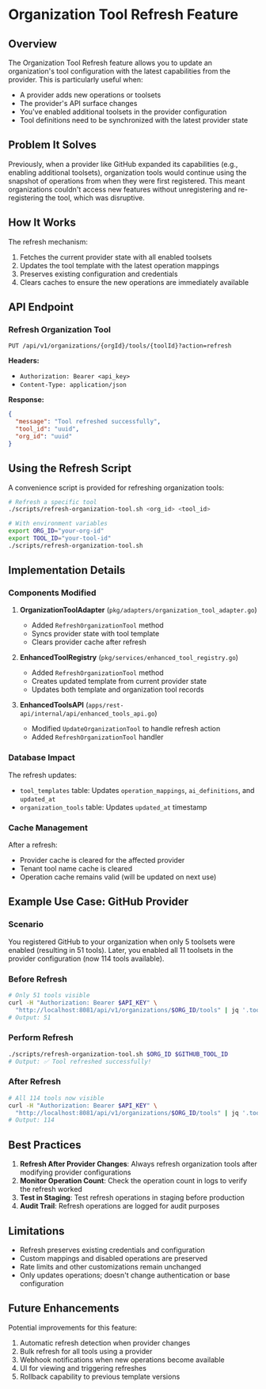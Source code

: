 # Organization Tool Refresh Feature

## Overview

The Organization Tool Refresh feature allows you to update an organization's tool configuration with the latest capabilities from the provider. This is particularly useful when:

- A provider adds new operations or toolsets
- The provider's API surface changes
- You've enabled additional toolsets in the provider configuration
- Tool definitions need to be synchronized with the latest provider state

## Problem It Solves

Previously, when a provider like GitHub expanded its capabilities (e.g., enabling additional toolsets), organization tools would continue using the snapshot of operations from when they were first registered. This meant organizations couldn't access new features without unregistering and re-registering the tool, which was disruptive.

## How It Works

The refresh mechanism:
1. Fetches the current provider state with all enabled toolsets
2. Updates the tool template with the latest operation mappings
3. Preserves existing configuration and credentials
4. Clears caches to ensure the new operations are immediately available

## API Endpoint

### Refresh Organization Tool

```http
PUT /api/v1/organizations/{orgId}/tools/{toolId}?action=refresh
```

**Headers:**
- `Authorization: Bearer <api_key>`
- `Content-Type: application/json`

**Response:**
```json
{
  "message": "Tool refreshed successfully",
  "tool_id": "uuid",
  "org_id": "uuid"
}
```

## Using the Refresh Script

A convenience script is provided for refreshing organization tools:

```bash
# Refresh a specific tool
./scripts/refresh-organization-tool.sh <org_id> <tool_id>

# With environment variables
export ORG_ID="your-org-id"
export TOOL_ID="your-tool-id"
./scripts/refresh-organization-tool.sh
```

## Implementation Details

### Components Modified

1. **OrganizationToolAdapter** (`pkg/adapters/organization_tool_adapter.go`)
   - Added `RefreshOrganizationTool` method
   - Syncs provider state with tool template
   - Clears provider cache after refresh

2. **EnhancedToolRegistry** (`pkg/services/enhanced_tool_registry.go`)
   - Added `RefreshOrganizationTool` method
   - Creates updated template from current provider state
   - Updates both template and organization tool records

3. **EnhancedToolsAPI** (`apps/rest-api/internal/api/enhanced_tools_api.go`)
   - Modified `UpdateOrganizationTool` to handle refresh action
   - Added `RefreshOrganizationTool` handler

### Database Impact

The refresh updates:
- `tool_templates` table: Updates `operation_mappings`, `ai_definitions`, and `updated_at`
- `organization_tools` table: Updates `updated_at` timestamp

### Cache Management

After a refresh:
- Provider cache is cleared for the affected provider
- Tenant tool name cache is cleared
- Operation cache remains valid (will be updated on next use)

## Example Use Case: GitHub Provider

### Scenario
You registered GitHub to your organization when only 5 toolsets were enabled (resulting in 51 tools). Later, you enabled all 11 toolsets in the provider configuration (now 114 tools available).

### Before Refresh
```bash
# Only 51 tools visible
curl -H "Authorization: Bearer $API_KEY" \
  "http://localhost:8081/api/v1/organizations/$ORG_ID/tools" | jq '.tools | length'
# Output: 51
```

### Perform Refresh
```bash
./scripts/refresh-organization-tool.sh $ORG_ID $GITHUB_TOOL_ID
# Output: ✅ Tool refreshed successfully!
```

### After Refresh
```bash
# All 114 tools now visible
curl -H "Authorization: Bearer $API_KEY" \
  "http://localhost:8081/api/v1/organizations/$ORG_ID/tools" | jq '.tools | length'
# Output: 114
```

## Best Practices

1. **Refresh After Provider Changes**: Always refresh organization tools after modifying provider configurations
2. **Monitor Operation Count**: Check the operation count in logs to verify the refresh worked
3. **Test in Staging**: Test refresh operations in staging before production
4. **Audit Trail**: Refresh operations are logged for audit purposes

## Limitations

- Refresh preserves existing credentials and configuration
- Custom mappings and disabled operations are preserved
- Rate limits and other customizations remain unchanged
- Only updates operations; doesn't change authentication or base configuration

## Future Enhancements

Potential improvements for this feature:
1. Automatic refresh detection when provider changes
2. Bulk refresh for all tools using a provider
3. Webhook notifications when new operations become available
4. UI for viewing and triggering refreshes
5. Rollback capability to previous template versions